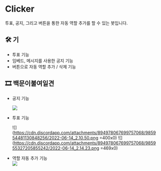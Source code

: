 # Clicker
투표, 공지, 그리고 버튼을 통한 자동 역할 추가를 할 수 있는 봇입니다.

## 🛠️ 기
- 투표 기능
- 임베드, 메시지를 사용한 공지 기능
- 버튼으로 자동 역할 추가 / 삭제 기능

## 🎞️ 백문이불여일견

- 공지 기능  

   ![](https://cdn.discordapp.com/attachments/894978067699757068/947748214998720612/unknown.png)

- 투표 기능

   ![](https://cdn.discordapp.com/attachments/894978067699757068/985954481130848256/2022-06-14_2.10.50.png =400x0)
   ![](https://cdn.discordapp.com/attachments/894978067699757068/985955327205855242/2022-06-14_2.14.23.png =469x0)

- 역할 자동 추가 기능  
    ![](https://cdn.discordapp.com/attachments/898886636434260008/899715900582805504/Clicker-Canary_Demo2.1.gif)
